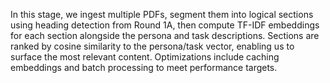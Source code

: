 In this stage, we ingest multiple PDFs, segment them into logical sections using heading detection from Round 1A, then compute TF-IDF embeddings for each section alongside the persona and task descriptions. Sections are ranked by cosine similarity to the persona/task vector, enabling us to surface the most relevant content. Optimizations include caching embeddings and batch processing to meet performance targets.
